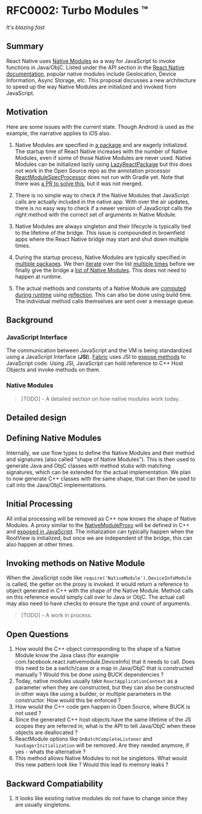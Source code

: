 # RFC0002: Turbo Modules ™ 
_It's blazing fast_

## Summary

React Native uses [Native Modules](https://facebook.github.io/react-native/docs/native-modules-ios) as a way for JavaScript  to invoke functions in Java/ObjC. Listed under the API section in the [React Native documentation](https://facebook.github.io/react-native/docs/getting-started), popular native modules include Geolocation, Device Information, Async Storage, etc.
This proposal discusses a new architecture to speed up the way Native Modules are initialized and invoked from JavaScript.

## Motivation

Here are some issues with the current state. Though Android is used as the example, the narrative applies to iOS also. 

1. Native Modules are specified in [a package](https://github.com/facebook/react-native/blob/1e8f3b11027fe0a7514b4fc97d0798d3c64bc895/local-cli/link/__fixtures__/android/0.20/MainActivity.java#L37) and are eagerly initialized. The startup time of React Native increases with the number of Native Modules, even if some of those Native Modules are never used. Native Modules can be initialized lazily using [LazyReactPackage](https://github.com/facebook/react-native/blob/42146a7a4ad992a3597e07ead3aafdc36d58ac26/ReactAndroid/src/main/java/com/facebook/react/LazyReactPackage.java) but this does not work in the Open Source repo as the annotation processor  [ReactModuleSpecProcessor](https://github.com/facebook/react-native/blob/42146a7a4ad992a3597e07ead3aafdc36d58ac26/ReactAndroid/src/main/java/com/facebook/react/module/processing/ReactModuleSpecProcessor.java) does not run with Gradle yet. Note that there was [a PR to solve this](https://github.com/facebook/react-native/pull/10084), but it was not merged.  

2. There is no simple way to check if the Native Modules that JavaScript calls are actually included in the native app. With over the air updates, there is no easy way to check if a newer version of JavaScript calls the right method with the correct set of arguments in Native Module. 

3. Native Modules are always singleton and their lifecycle is typically tied to the lifetime of the bridge. This issue is compounded in brownfield apps where the React Native bridge may start and shut down multiple times.

4. During the startup process, Native Modules are typically specified in [multiple packages](https://github.com/facebook/react-native/blob/b938cd524a20c239a5d67e4a1150cd19e00e45ba/ReactAndroid/src/main/java/com/facebook/react/CompositeReactPackage.java). We then [iterate](https://github.com/facebook/react-native/blob/407e033b34b6afa0ea96ed72f16cd164d572e911/ReactAndroid/src/main/java/com/facebook/react/ReactInstanceManager.java#L1132) over the list [multiple times](https://github.com/facebook/react-native/blob/617e25d9b5cb10cfc6842eca62ff22d39eefcf7b/ReactAndroid/src/main/java/com/facebook/react/bridge/NativeModuleRegistry.java#L46) before we finally give the bridge a [list of Native Modules](https://github.com/facebook/react-native/blob/master/ReactAndroid/src/main/java/com/facebook/react/bridge/CatalystInstanceImpl.java#L124). This does not need to happen at runtime. 

5. The actual methods and constants of a Native Module are [computed during runtime](https://github.com/facebook/react-native/blob/master/ReactCommon/cxxreact/ModuleRegistry.cpp#L81) using [reflection](https://github.com/facebook/react-native/blob/master/ReactAndroid/src/main/java/com/facebook/react/bridge/JavaModuleWrapper.java#L75). This can also be done using build time. The individual method calls themselves are sent over a message queue. 

## Background

### JavaScript Interface
The communication between JavaScript and the VM is being standardized using a JavaScript Interface (__JSI__). [Fabric](https://github.com/react-native-community/discussions-and-proposals/issues/4) uses JSI to [expose methods](https://github.com/facebook/react-native/blob/5d9326be29be8688f2238c72c18a9037f983c77d/ReactAndroid/src/main/java/com/facebook/react/fabric/jsc/jni/FabricJSCBinding.cpp#L264) to JavaScript code. Using JSI, JavaScript can hold reference to C++ Host Objects and invoke methods on them. 

### Native Modules 
 > [TODO] - A detailed section on how native modules work today. 

## Detailed design

## Defining Native Modules
Internally, we use flow types to define the Native Modules and their method and signatures (also called "shape of Native Modules"). This is then used to generate Java and ObjC classes with method stubs with matching signatures, which can be extended for the actual implementation. We plan to now generate C++ classes with the same shape, that can then be used to call into the Java/ObjC implementations. 

## Initial Processing
All initial processing will be removed as C++ now knows the shape of Native Modules. A proxy similar to the [NativeModuleProxy](https://github.com/facebook/react-native/blob/da7873563bff945086a70306cc25fa4c048bb84b/ReactCommon/cxxreact/JSCExecutor.cpp#L141) will be defined in C++ and [exposed in JavaScript](https://github.com/facebook/react-native/blob/a93e281428f47ba355ba79cda3e98ca7da677636/Libraries/BatchedBridge/NativeModules.js#L152). The initialization can typically happen when the RootView is initialized, but once we are independent of the bridge, this can also happen at other times. 

## Invoking methods on Native Module
When the JavaScript code like `require('NativeModule').DeviceInfoModule` is called, the getter on the proxy is invoked. It would return a reference to object generated in C++ with the shape of the Native Module. Method calls on this reference would simply call over to Java or ObjC. The actual call may also need to have checks to ensure the type and count of arguments. 

> [TODO] - A work in process.

## Open Questions
1. How would the C++ object corresponding to the shape of a Native Module know the Java class (for example com.facebook.react.nativemodule.DeviceInfo) that it needs to call. Does this need to be a switch/case or a map in Java/ObjC that is constructed manually ? Would this be done using BUCK dependencies ? 
2. Today, native modules usually take `ReactApplicationContext` as a parameter when they are constructed, but they can also be constructed in other ways like using a builder, or multiple parameters in the constructor. How would this be enforced ? 
3. How would the C++ code gen happen in Open Source, where BUCK is not used ? 
4. Since the generated C++ host objects have the same lifetime of the JS scopes they are referred in, what is the API to tell Java/ObjC when these objects are deallocated ? 
5. ReactModule options like `OnBatchCompleteListener` and `hasEagerInitialization` will be removed. Are they needed anymore, if yes - whats the alternative ? 
6. This method allows Native Modules to not be singletons. What would this new pattern look like ? Would this lead to memory leaks ? 

## Backward Compatiability
1. It looks like existing native modules do not have to change since they are usually singletons. 
